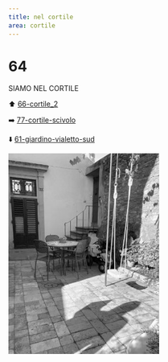 ```yaml
---
title: nel cortile
area: cortile
---
```

# 64
SIAMO NEL CORTILE

⬆︎ [66-cortile_2](66-cortile_2.md)

➡️ [77-cortile-scivolo](77-cortile-scivolo.md)

⬇️ [61-giardino-vialetto-sud](61-giardino-vialetto-sud.md)


![foto_44](_assets/preview/foto_44.jpg)